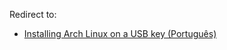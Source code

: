 Redirect to:

*   [Installing Arch Linux on a USB key (Português)](/index.php/Installing_Arch_Linux_on_a_USB_key_(Portugu%C3%AAs) "Installing Arch Linux on a USB key (Português)")